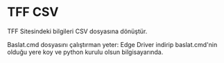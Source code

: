 # TFF CSV
TFF Sitesindeki bilgileri CSV dosyasına dönüştür.

Baslat.cmd dosyasını çalıştırman yeter:
Edge Driver indirip baslat.cmd'nin olduğu yere koy ve python kurulu olsun bilgisayarında.
